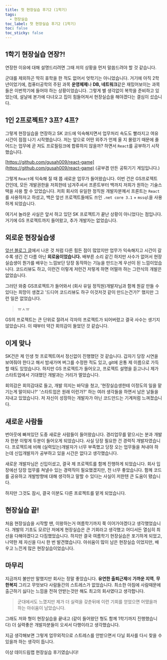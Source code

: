 ```yaml
---
title: 첫 현장실습 후기2 (1학기)
tags:
  - 현장실습
toc_label: 첫 현장실습 후기2 (1학기)
toc: false
toc_sticky: false
---
```


## 1학기 현장실습 연장?!
연장한 이유에 대해 설명드리려면 그때 저의 상황을 먼저 말씀드려야 할 것 같습니다.

군대를 제외하곤 딱히 휴학을 한 적도 없어서 엇학기는 아니었습니다. 거기에 아직 2학년이었기에, 컴퓨터공학의 주된 과목 **운영체제**나 **DB, 네트워크**같은 재밌어보이는 과목들은 이번학기에 들어야 하는 상황이었습니다. 그렇게 별 생각없이 복학을 준비하고 있었는데, 설날에 본가에 다녀오고 집이 힘들어져서 현장실습을 해야겠다는 결심이 섰습니다.


## 1인 2프로젝트? 3프? 4프?
그렇게 현장실습을 연장하고 SK 코드에 익숙해지면서 업무처리 속도도 빨라지고 여유시간이 점점 나기 시작했습니다. 저는 앞으로 어떤 외주가 언제 올 지 몰랐기 때문에 줄어드는 업무에 곧 저도 프로필링크에 합류하지 않을까? 하면서 `React`를 공부하기 시작했습니다.

[https://github.com/gusah009/react-game](https://github.com/gusah009/react-game) (공부겸 만든 공튀기기 게임입니다.)

그렇게 `React`에 익숙해 질 때 쯤 새로운 업무가 들어왔습니다. 이번 건은 GS프로젝트 건인데, 모든 개발권한을 저희한테 넘겨주셔서 프론트부터 백까지 저희가 원하는 기술스택을 사용 할 수 있었습니다. 저희 회사의 유일한 정직원 개발자분께서 프론트는 ```React```를 사용하자고 하셨고, 백은 앞선 프로젝트들에도 쓰인 ```.net core 3.1``` + ```mssql```을 사용하게 되었습니다.

여기서 놀라운 사실은 앞서 하고 있던 SK 프로젝트가 끝난 상황이 아니었다는 점입니다. 거기에 GS 프로젝트까지 들어왔고, 추가 개발자는 없었습니다.

## 외로운 현장실습생
[앞선 블로그 글](../첫-현장실습-후기-(겨울방학))에서 나온 것 처럼 다른 힘든 점이 많았지만 업무가 익숙해지고 시간이 갈 수록 생긴 건 다름 아닌 **외로움이었습니다.** 배부른 소리 같긴 하지만 사수가 없어서 현장실습생이 뭔가를 배우는 느낌보단 당장 동작하는 기능을 만드는게 우선이 된 느낌이었습니다. 코드리뷰도 하고, 이런건 이렇게 저런건 저렇게 하면 어떨까 하는 그런식의 개발은 없었습니다.

그러던 와중 GS프로젝트가 들어와서 (회사 유일 정직원)개발자님과 함께 뭔갈 만들 수 있다는 희망이 생겼고 '드디어 코드리뷰도 하구 이것저것 같이 만드는건가?' 했지만 그런 일은 없었습니다.
> ㅠㅅㅠ

GS의 프로젝트는 큰 단위로 잘려서 각자의 프로젝트가 되어버렸고 결국 사수는 생기지 않았습니다. 이 때부터 약간 회의감이 들었던 것 같습니다.

## 이게 맞나
SK건은 제 인생 첫 프로젝트여서 정신없이 진행했던 것 같습니다. 갑자기 당장 시연을 보여줘야 한다고 해서 밤새가며 버그를 수정한 적도 있고, git에 온통 제 이름으로 가득할 때도 있었습니다. 하지만 GS 프로젝트가 들어오고, 프로젝트 설명을 듣고나니 제가 스타트업에서 기대했던 개발과는 거리가 멀었습니다.

회의감은 회의감대로 들고, 개발 의지는 바닥을 쳤고, '현장실습생한테 이정도의 일을 맡기는게 말이되나?' '스타트업은 원래 이런가?' 하는 여러 생각들을 하면서 남은 날들을 지내고 있었습니다. 저 자신이 성장하는 개발자가 아닌 코드만드는 기계처럼 느껴졌습니다.

## 새로운 사람들
번아웃에 빠져있던 도중 새로운 사람들이 들어왔습니다. 경리업무를 맡으시는 분과 개발자 한분 이렇게 두분이 들어오게 되었습니다. 사실 당장 필요한 건 경력직 개발자였습니다. 프로젝트에 비해 (실력있는)개발자가 너무 부족했고 당장 오는 업무들을 쳐내야 하는데 신입개발자가 공부하고 있을 시간은 없다고 생각했습니다.

새로운 개발자님은 신입이셨고, 결국 제 프로젝트를 함께 진행하게 되었습니다. 회사 입장에선 당장 업무를 쳐낼수 있는 경력직이 필요했겠지만, 전 너무 좋았습니다. 함께 코드를 공유하고 개발방향에 대해 생각하고 말할 수 있다는 사실이 저한텐 큰 도움이 됐습니다.

하지만 그것도 잠시, 결국 이분도 다른 프로젝트를 맡게 되었습니다.

## 현장실습 끝!
처음 현장실습을 시작할 땐, 이왕하는거 여름학기까지 쭉 이어가야겠다고 생각했었습니다. 개발의 기초도 모르던 저에게 현장실습은 큰 기회라고 생각했고 어디서든 열심히 최선을 다해야겠다고 다짐했었습니다. 하지만 결국 여름학기 현장실습은 포기하게 되었고, 나약한 제 자신을 다시 한 번 발견했습니다. 아쉬움이 많이 남은 현장실습 이었지만, 배우고 느낀게 많은 현장실습이었습니다.

## 마무리
지금까지 불만만 말했지만 회사는 정말 좋았습니다. **유연한 출퇴근제**에 **가까운 지역**, **무한복지** 그리고 무엇보다 사람들간의 스트레스가 없었습니다. 최소한 아침에 사람때문에 출근하기 싫다는 느낌을 전혀 안받는것만 해도 최고의 회사였다고 생각합니다.

> 군대에서도 느꼈지만 제가 더 실력을 갖춘뒤에 이런 기회를 얻었으면 어땠을까 하는 아쉬움이 남았습니다.

그래도 저와 형이 현장실습을 끝내고 (같이 들어왔던 형도 함께 1학기까지 진행했습니다) 더 실력좋은 개발자분들이 오셔서 다행이라고 생각했습니다.

지금 생각해보면 그렇게 업무외적으로 스트레스를 안받으면서 다닐 회사를 다시 찾을 수 있을까 하는 생각이 듭니다.

이상 데이드림랩 현장실습 후기였습니다!